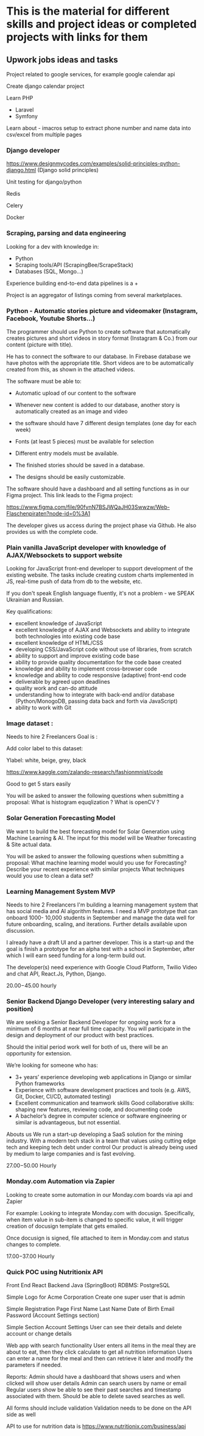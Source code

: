 # This is the material for different skills and project ideas or completed projects with links for them

## Upwork jobs ideas and tasks

Project related to google services, for example google calendar api

Create django calendar project

Learn PHP
 - Laravel
 - Symfony

Learn about - imacros setup to extract phone number and name data into csv/excel from multiple pages

### Django developer

https://www.designmycodes.com/examples/solid-principles-python-django.html (Django solid principles)

Unit testing for django/python

Redis

Celery

Docker


### Scraping, parsing and data engineering

Looking for a dev with knowledge in:

- Python
- Scraping tools/API (ScrapingBee/ScrapeStack)
- Databases (SQL, Mongo...)

Experience building end-to-end data pipelines is a +

Project is an aggregator of listings coming from several marketplaces. 

### Python - Automatic stories picture and videomaker (Instagram, Facebook, Youtube Shorts...)

The programmer should use Python to create software that automatically creates pictures and short videos in story format (Instagram & Co.) from our content (picture with title). 

He has to connect the software to our database. In Firebase database we have photos with the appropriate title. Short videos are to be automatically created from this, as shown in the attached videos. 

The software must be able to: 

- Automatic upload of our content to the software 

- Whenever new content is added to our database, another story is automatically created as an image and video 

- the software should have 7 different design templates (one day for each week) 

- Fonts (at least 5 pieces) must be available for selection 
- Different entry models must be available. 

- The finished stories should be saved in a database. 

- The designs should be easily customizable. 


The software should have a dashboard and all setting functions as in our Figma project. This link leads to the Figma project: 

https://www.figma.com/file/90fvnN7BSJWQaJH03Swwzw/Web-Flaschenpiraten?node-id=0%3A1 

The developer gives us access during the project phase via Github. He also provides us with the complete code.


### Plain vanilla JavaScript developer with knowledge of AJAX/Websockets to support website

Looking for JavaScript front-end developer to support development of the existing website. The tasks include creating custom charts implemented in JS, real-time push of data from db to the website, etc.

If you don't speak English language fluently, it's not a problem - we SPEAK Ukrainian and Russian.

Key qualifications:
- excellent knowledge of JavaScript
- excellent knowledge of AJAX and Websockets and ability to integrate both technologies into existing code base
- excellent knowledge of HTML/CSS
- developing CSS/JavaScript code without use of libraries, from scratch
- ability to support and improve existing code base
- ability to provide quality documentation for the code base created
- knowledge and ability to implement cross-browser code
- knowledge and ability to code responsive (adaptive) front-end code
- deliverable by agreed upon deadlines
- quality work and can-do attitude
- understanding how to integrate with back-end and/or database (Python/MonogoDB, passing data back and forth via JavaScript)
- ability to work with Git



### Image dataset :

Needs to hire 2 Freelancers
Goal is :

Add color label to this dataset:

Ylabel: white, beige, grey, black


https://www.kaggle.com/zalando-research/fashionmnist/code


Good to get 5 stars easily

You will be asked to answer the following questions when submitting a proposal:
What is histogram equqlization ?
What is openCV ?

### Solar Generation Forecasting Model

We want to build the best forecasting model for Solar Generation using Machine Learning & AI. The input for this model will be Weather forecasting & Site actual data.

You will be asked to answer the following questions when submitting a proposal:
What machine learning model would you use for Forecasting?
Describe your recent experience with similar projects
What techniques would you use to clean a data set?

### Learning Management System MVP

Needs to hire 2 Freelancers
I'm building a learning management system that has social media and AI algorithm features. I need a MVP prototype that can onboard 1000- 10,000 students in September and manage the data well for future onboarding, scaling, and iterations. Further details available upon discussion. 

I already have a draft UI and a partner developer. This is a start-up and the goal is finish a prototype for an alpha test with a school in September, after which I will earn seed funding for a long-term build out. 

The developer(s) need experience with Google Cloud Platform, Twilio Video and chat API, React.Js, Python, Django.

$20.00-$45.00 hourly

### Senior Backend Django Developer (very interesting salary and position)

We are seeking a Senior Backend Developer for ongoing work for a minimum of 6 months at near full time capacity. You will participate in the design and deployment of our product with best practices.‍

Should the initial period work well for both of us, there will be an opportunity for extension.

We’re looking for someone who has:
- 3+ years’ experience developing web applications in Django or similar Python frameworks     
- Experience with software development practices and tools (e.g. AWS, Git, Docker, CI/CD, automated testing)
- Excellent communication and teamwork skills
Good collaborative skills: shaping new features, reviewing code, and documenting code
- A bachelor’s degree in computer science or software engineering or similar is advantageous, but not essential.‍

Abouts us
We run a start-up developing a SaaS solution for the mining industry. With a modern tech stack in a team that values using cutting edge tech and keeping tech debt under control
Our product is already being used by medium to large companies and is fast evolving.

$27.00-$50.00
Hourly

### Monday.com Automation via Zapier

Looking to create some automation in our Monday.com boards via api and Zapier

For example: Looking to integrate Monday.com with docusign. Specifically, when  item value in sub-item is changed to specific value, it will trigger creation of docusign template that gets emailed.

Once docusign is signed, file attached to item in Monday.com and status changes to complete.


$17.00-$37.00
Hourly


### Quick POC using Nutritionix API

Front End React
Backend Java (SpringBoot) RDBMS: PostgreSQL

Simple Logo for Acme Corporation
Create one super user that is admin

Simple Registration Page
First Name
Last Name
Date of Birth
Email
Password (Account Settings section)

Simple Section Account Settings
User can see their details and delete account or change details

Web app with search functionality
User enters all items in the meal they are about to eat, then they click calculate to get all nutrition information
Users can enter a name for the meal and then can retrieve it later and modify the parameters if needed.

Reports:
Admin should have a dashboard that shows users and when clicked will show user details
Admin can search users by name or email
Regular users show be able to see their past searches and timestamp associated with them.
Should be able to delete saved searches as well.

All forms should include validation
Validation needs to be done on the API side as well

API to use for nutrition data is https://www.nutritionix.com/business/api









